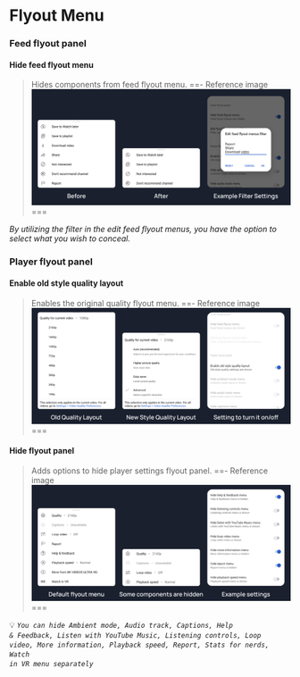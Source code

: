 # Flyout Menu

### Feed flyout panel

#### Hide feed flyout menu
>Hides components from feed flyout menu.
==- Reference image
![](/assets/youtube/flyout-menu/hide-feed-flyout-menu.jpg)
===

<i>By utilizing the filter in the edit feed flyout menus, you have the option to select what you wish to conceal.</i>

### Player flyout panel

#### Enable old style quality layout
>Enables the original quality flyout menu.
==- Reference image
![](/assets/youtube/flyout-menu/enable-old-quality-layout.jpg)
===

#### Hide flyout panel
>Adds options to hide player settings flyout panel.
==- Reference image
![](/assets/youtube/flyout-menu/hide-flyout-panel.jpg)
===

💡 <code><i>You can hide Ambient mode, Audio track, Captions, Help & Feedback, Listen with YouTube Music, Listening controls, Loop video, More information, Playback speed, Report, Stats for nerds, Watch in VR menu separately</i></code>